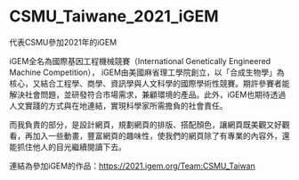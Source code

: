 # CSMU_Taiwane_2021_iGEM
代表CSMU參加2021年的iGEM

iGEM全名為國際基因工程機械競賽（International Genetically Engineered Machine Competition）， iGEM由美國麻省理工學院創立，以「合成生物學」為核心，又結合工程學、商學、資訊學與人文科學的國際學術性競賽。期許參賽者能解決社會問題，並研發符合市場需求，兼顧環境的產品。此外，iGEM也期待透過人文實踐的方式與在地連結，實現科學家所需擔負的社會責任。

而我負責的部分，是設計網頁，規劃網頁的排版、搭配顏色，讓網頁既美觀又好觀看，再加入一些動畫，豐富網頁的趣味性，使我們的網頁除了有專業的內容外，還能抓住他人的目光繼續閱讀下去。

連結為參加iGEM的作品：https://2021.igem.org/Team:CSMU_Taiwan
